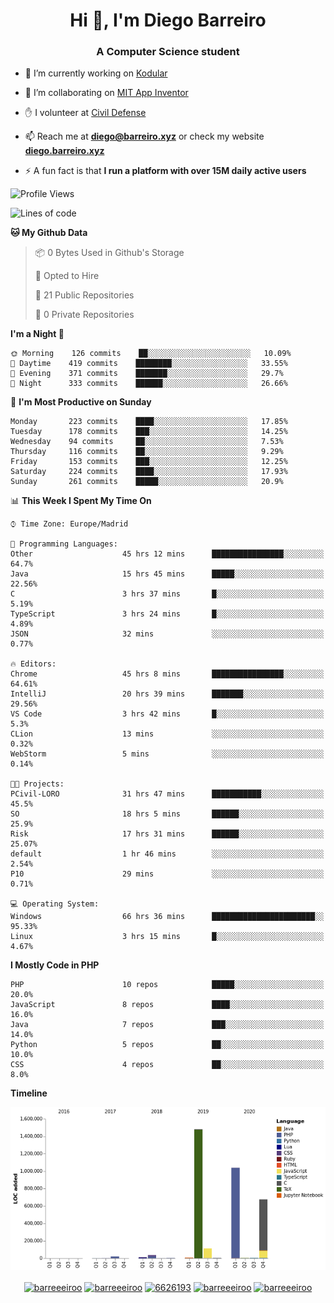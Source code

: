 <h1 align="center">Hi 👋, I'm Diego Barreiro</h1>
<h3 align="center">A Computer Science student</h3>

- 🔭 I’m currently working on [Kodular](https://www.kodular.io)

- 👯 I’m collaborating on [MIT App Inventor](https://github.com/mit-cml/appinventor-sources)

- ✋ I volunteer at [Civil Defense](https://proteccioncivil.sdc.gal)

- 📫 Reach me at **diego@barreiro.xyz** or check my website **[diego.barreiro.xyz](https://diego.barreiro.xyz)**

- ⚡ A fun fact is that **I run a platform with over 15M daily active users**

<!--START_SECTION:waka-->
![Profile Views](http://img.shields.io/badge/Profile%20Views-17-blue)

![Lines of code](https://img.shields.io/badge/From%20Hello%20World%20I%27ve%20Written-3.4%20million%20lines%20of%20code-blue)

**🐱 My Github Data** 

> 📦 0 Bytes Used in Github's Storage 
 > 
> 💼 Opted to Hire
 > 
> 📜 21 Public Repositories 
 > 
> 🔑 0 Private Repositories  
 > 
**I'm a Night 🦉** 

```text
🌞 Morning    126 commits    ██░░░░░░░░░░░░░░░░░░░░░░░   10.09% 
🌆 Daytime    419 commits    ████████░░░░░░░░░░░░░░░░░   33.55% 
🌃 Evening    371 commits    ███████░░░░░░░░░░░░░░░░░░   29.7% 
🌙 Night      333 commits    ██████░░░░░░░░░░░░░░░░░░░   26.66%

```
📅 **I'm Most Productive on Sunday** 

```text
Monday       223 commits    ████░░░░░░░░░░░░░░░░░░░░░   17.85% 
Tuesday      178 commits    ███░░░░░░░░░░░░░░░░░░░░░░   14.25% 
Wednesday    94 commits     ██░░░░░░░░░░░░░░░░░░░░░░░   7.53% 
Thursday     116 commits    ██░░░░░░░░░░░░░░░░░░░░░░░   9.29% 
Friday       153 commits    ███░░░░░░░░░░░░░░░░░░░░░░   12.25% 
Saturday     224 commits    ████░░░░░░░░░░░░░░░░░░░░░   17.93% 
Sunday       261 commits    █████░░░░░░░░░░░░░░░░░░░░   20.9%

```


📊 **This Week I Spent My Time On** 

```text
⌚︎ Time Zone: Europe/Madrid

💬 Programming Languages: 
Other                    45 hrs 12 mins      ████████████████░░░░░░░░░   64.7% 
Java                     15 hrs 45 mins      █████░░░░░░░░░░░░░░░░░░░░   22.56% 
C                        3 hrs 37 mins       █░░░░░░░░░░░░░░░░░░░░░░░░   5.19% 
TypeScript               3 hrs 24 mins       █░░░░░░░░░░░░░░░░░░░░░░░░   4.89% 
JSON                     32 mins             ░░░░░░░░░░░░░░░░░░░░░░░░░   0.77%

🔥 Editors: 
Chrome                   45 hrs 8 mins       ████████████████░░░░░░░░░   64.61% 
IntelliJ                 20 hrs 39 mins      ███████░░░░░░░░░░░░░░░░░░   29.56% 
VS Code                  3 hrs 42 mins       █░░░░░░░░░░░░░░░░░░░░░░░░   5.3% 
CLion                    13 mins             ░░░░░░░░░░░░░░░░░░░░░░░░░   0.32% 
WebStorm                 5 mins              ░░░░░░░░░░░░░░░░░░░░░░░░░   0.14%

🐱‍💻 Projects: 
PCivil-LORO              31 hrs 47 mins      ███████████░░░░░░░░░░░░░░   45.5% 
SO                       18 hrs 5 mins       ██████░░░░░░░░░░░░░░░░░░░   25.9% 
Risk                     17 hrs 31 mins      ██████░░░░░░░░░░░░░░░░░░░   25.07% 
default                  1 hr 46 mins        ░░░░░░░░░░░░░░░░░░░░░░░░░   2.54% 
P10                      29 mins             ░░░░░░░░░░░░░░░░░░░░░░░░░   0.71%

💻 Operating System: 
Windows                  66 hrs 36 mins      ███████████████████████░░   95.33% 
Linux                    3 hrs 15 mins       █░░░░░░░░░░░░░░░░░░░░░░░░   4.67%

```

**I Mostly Code in PHP** 

```text
PHP                      10 repos            █████░░░░░░░░░░░░░░░░░░░░   20.0% 
JavaScript               8 repos             ████░░░░░░░░░░░░░░░░░░░░░   16.0% 
Java                     7 repos             ███░░░░░░░░░░░░░░░░░░░░░░   14.0% 
Python                   5 repos             ██░░░░░░░░░░░░░░░░░░░░░░░   10.0% 
CSS                      4 repos             ██░░░░░░░░░░░░░░░░░░░░░░░   8.0%

```


**Timeline**

![Chart not found](https://raw.githubusercontent.com/barreeeiroo/barreeeiroo/master/charts/bar_graph.png) 


<!--END_SECTION:waka-->

<p align="center">
<a href="https://twitter.com/barreeeiroo" target="blank"><img align="center" src="https://cdn.jsdelivr.net/npm/simple-icons@3.0.1/icons/twitter.svg" alt="barreeeiroo" height="20" width="20" /></a>
<a href="https://linkedin.com/in/barreeeiroo" target="blank"><img align="center" src="https://cdn.jsdelivr.net/npm/simple-icons@3.0.1/icons/linkedin.svg" alt="barreeeiroo" height="20" width="20" /></a>
<a href="https://stackoverflow.com/users/6626193" target="blank"><img align="center" src="https://cdn.jsdelivr.net/npm/simple-icons@3.0.1/icons/stackoverflow.svg" alt="6626193" height="20" width="20" /></a>
<a href="https://fb.com/barreeeiroo" target="blank"><img align="center" src="https://cdn.jsdelivr.net/npm/simple-icons@3.0.1/icons/facebook.svg" alt="barreeeiroo" height="20" width="20" /></a>
<a href="https://instagram.com/barreeeiroo" target="blank"><img align="center" src="https://cdn.jsdelivr.net/npm/simple-icons@3.0.1/icons/instagram.svg" alt="barreeeiroo" height="20" width="20" /></a>
</p>
